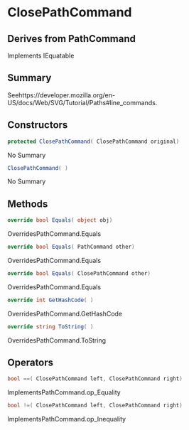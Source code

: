 # ClosePathCommand

## Derives from PathCommand
Implements IEquatable<ClosePathCommand>

## Summary

Seehttps://developer.mozilla.org/en-US/docs/Web/SVG/Tutorial/Paths#line_commands.
## Constructors

```c#
protected ClosePathCommand( ClosePathCommand original) 
```
No Summary
```c#
ClosePathCommand( ) 
```
No Summary
## Methods

```c#
override bool Equals( object obj) 
```
OverridesPathCommand.Equals
```c#
override bool Equals( PathCommand other) 
```
OverridesPathCommand.Equals
```c#
override bool Equals( ClosePathCommand other) 
```
OverridesPathCommand.Equals
```c#
override int GetHashCode( ) 
```
OverridesPathCommand.GetHashCode
```c#
override string ToString( ) 
```
OverridesPathCommand.ToString
## Operators

```c#
bool ==( ClosePathCommand left, ClosePathCommand right) 
```
ImplementsPathCommand.op_Equality
```c#
bool !=( ClosePathCommand left, ClosePathCommand right) 
```
ImplementsPathCommand.op_Inequality
